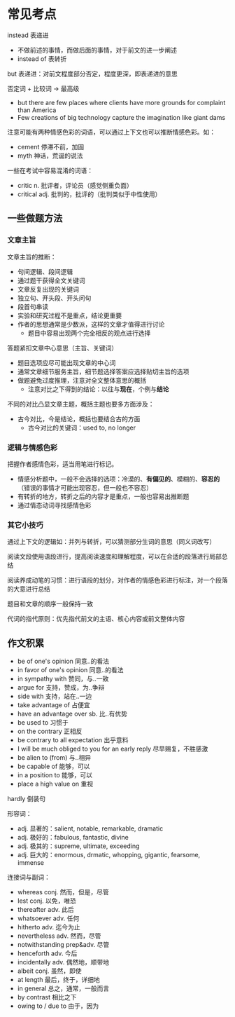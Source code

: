 # 常见考点

instead 表递进

- 不做前述的事情，而做后面的事情，对于前文的进一步阐述
- instead of 表转折

but 表递进：对前文程度部分否定，程度更深，即表递进的意思

否定词 + 比较词 -> 最高级

- but there are few places where clients have more grounds for complaint than America
- Few creations of big technology capture the imagination like giant dams

注意可能有两种情感色彩的词语，可以通过上下文也可以推断情感色彩。如：

- cement 停滞不前，加固
- myth 神话，荒诞的说法

一些在考试中容易混淆的词语：

- critic n. 批评者，评论员（感觉侧重负面）
- critical adj. 批判的，批评的（批判类似于中性使用）

## 一些做题方法

### 文章主旨

文章主旨的推断：

- 句间逻辑、段间逻辑
- 通过题干获得全文关键词
- 文章反复出现的关键词
- 独立句、开头段、开头问句
- 段首句串读
- 实验和研究过程不是重点，结论更重要
- 作者的思想通常是少数派，这样的文章才值得进行讨论
  - 题目中容易出现两个完全相反的观点进行选择

答题紧扣文章中心意思（主旨、关键词）

- 题目选项应尽可能出现文章的中心词
- 通常文章细节服务主旨，细节题选择答案应选择贴切主旨的选项
- 做题避免过度推理，注意对全文整体意思的概括
  - 注意对比之下得到的结论：以往与**现在**，个例与**结论**

不同的对比凸显文章主题，概括主题也要多方面涉及：

- 古今对比，今是结论，概括也要结合古的方面
  - 古今对比的关键词：used to, no longer

### 逻辑与情感色彩

把握作者感情色彩，适当用笔进行标记。

- 情感分析题中，一般不会选择的选项：冷漠的、**有偏见的**、模糊的、**容忍的**（错误的事情才可能出现容忍，但一般也不容忍）
- 有转折的地方，转折之后的内容才是重点，一般也容易出推断题
- 通过情态动词寻找感情色彩

### 其它小技巧

通过上下文的逻辑如：并列与转折，可以猜测部分生词的意思（同义词改写）

阅读文段使用语段进行，提高阅读速度和理解程度，可以在合适的段落进行局部总结

阅读养成动笔的习惯：进行语段的划分，对作者的情感色彩进行标注，对一个段落的大意进行总结

题目和文章的顺序一般保持一致

代词的指代原则：优先指代前文的主语、核心内容或前文整体内容

## 作文积累

- be of one's opinion 同意..的看法
- in favor of one's opinion 同意..的看法
- in sympathy with 赞同，与..一致
- argue for 支持，赞成，为..争辩
- side with 支持，站在..一边
- take advantage of 占便宜
- have an advantage over sb. 比..有优势
- be used to 习惯于
- on the contrary 正相反
- be contrary to all expectation 出乎意料
- I will be much obliged to you for an early reply 尽早赐复，不胜感激
- be alien to (from) 与..相异
- be capable of 能够，可以
- in a position to 能够，可以
- place a high value on 重视

hardly 倒装句

形容词：

- adj. 显著的：salient, notable, remarkable, dramatic
- adj. 极好的：fabulous, fantastic, divine
- adj. 极其的：supreme, ultimate, exceeding
- adj. 巨大的：enormous, drmatic, whopping, gigantic, fearsome, immense

连接词与副词：

- whereas conj. 然而，但是，尽管
- lest conj. 以免，唯恐
- thereafter adv. 此后
- whatsoever adv. 任何
- hitherto adv. 迄今为止
- nevertheless adv. 然而，尽管
- notwithstanding prep&adv. 尽管
- henceforth adv. 今后
- incidentally adv. 偶然地，顺带地
- albeit conj. 虽然，即使
- at length 最后，终于，详细地
- in general 总之，通常，一般而言
- by contrast 相比之下
- owing to / due to 由于，因为
